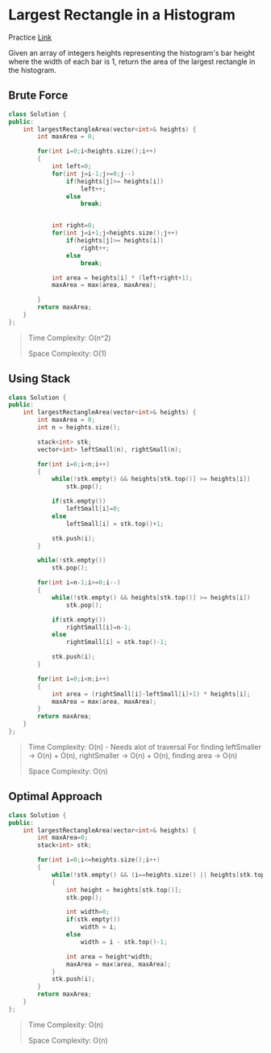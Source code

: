 # Largest Rectangle in a Histogram

Practice [Link](https://leetcode.com/problems/largest-rectangle-in-histogram/description/)

Given an array of integers heights representing the histogram's bar height where the width of each bar is 1, return the area of the largest rectangle in the histogram.



## Brute Force

```cpp
class Solution {
public:
    int largestRectangleArea(vector<int>& heights) {
        int maxArea = 0;

        for(int i=0;i<heights.size();i++)
        {
            int left=0;
            for(int j=i-1;j>=0;j--)
                if(heights[j]>= heights[i])
                    left++;
                else
                    break;


            int right=0;
            for(int j=i+1;j<heights.size();j++)
                if(heights[j]>= heights[i])
                    right++;
                else
                    break;

            int area = heights[i] * (left+right+1);
            maxArea = max(area, maxArea);

        }
        return maxArea;
    }
};
```

> Time Complexity: O(n^2)
>
> Space Complexity: O(1)

## Using Stack

```cpp
class Solution {
public:
    int largestRectangleArea(vector<int>& heights) {
        int maxArea = 0;
        int n = heights.size();

        stack<int> stk;
        vector<int> leftSmall(n), rightSmall(n);

        for(int i=0;i<n;i++)
        {
            while(!stk.empty() && heights[stk.top()] >= heights[i])
                stk.pop();

            if(stk.empty())
                leftSmall[i]=0;
            else
                leftSmall[i] = stk.top()+1;

            stk.push(i);
        }

        while(!stk.empty())
            stk.pop();

        for(int i=n-1;i>=0;i--)
        {
            while(!stk.empty() && heights[stk.top()] >= heights[i])
                stk.pop();

            if(stk.empty())
                rightSmall[i]=n-1;
            else
                rightSmall[i] = stk.top()-1;

            stk.push(i);
        }

        for(int i=0;i<n;i++)
        {
            int area = (rightSmall[i]-leftSmall[i]+1) * heights[i];
            maxArea = max(area, maxArea);
        }
        return maxArea;
    }
};
```

> Time Complexity: O(n) - Needs alot of traversal
> For finding leftSmaller -> O(n) + O(n), rightSmaller -> O(n) + O(n), finding area -> O(n)
> 
> Space Complexity: O(n)


## Optimal Approach


```cpp
class Solution {
public:
    int largestRectangleArea(vector<int>& heights) {
        int maxArea=0;
        stack<int> stk;

        for(int i=0;i<=heights.size();i++)
        {
            while(!stk.empty() && (i==heights.size() || heights[stk.top()]>=heights[i]))
            {
                int height = heights[stk.top()];
                stk.pop();

                int width=0;
                if(stk.empty())
                    width = i;
                else
                    width = i - stk.top()-1;

                int area = height*width;
                maxArea = max(area, maxArea);
            }
            stk.push(i);
        }
        return maxArea;
    }
};
```


> Time Complexity: O(n) 
> 
> Space Complexity: O(n)